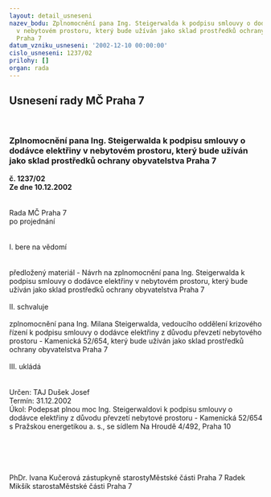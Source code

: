 ```yaml
---
layout: detail_usneseni
nazev_bodu: Zplnomocnění pana Ing. Steigerwalda k podpisu smlouvy o dodávce elektřiny
  v nebytovém prostoru, který bude užíván jako sklad prostředků ochrany obyvatelstva
  Praha 7
datum_vzniku_usneseni: '2002-12-10 00:00:00'
cislo_usneseni: 1237/02
prilohy: []
organ: rada
---
```

<div id="ucUsn_pList" class="usn">
	<span><h2>Usnesení rady MČ Praha 7 </h2>
<br></span><div class="standBody">
<span><h3>Zplnomocnění pana Ing. Steigerwalda k podpisu smlouvy o dodávce elektřiny v nebytovém prostoru, který bude užíván jako sklad prostředků ochrany obyvatelstva Praha 7</h3></span><div class="center">
		<strong>č. 1237/02</strong><br>
	</div>
<div class="center">
		<strong>Ze dne 10.12.2002</strong><br><br>
	</div>
<br>Rada MČ Praha 7<br>po projednání<br><br><br>I.	bere na vědomí<br><br> <br>předložený materiál - Návrh na zplnomocnění pana Ing. Steigerwalda k podpisu smlouvy o dodávce elektřiny v nebytovém prostoru, který bude užíván jako sklad prostředků ochrany obyvatelstva Praha 7<br><br>II.	schvaluje <br><br>zplnomocnění pana Ing. Milana Steigerwalda, vedoucího oddělení krizového řízení k podpisu smlouvy o dodávce elektřiny z důvodu převzetí nebytového prostoru - Kamenická 52/654, který bude užíván jako sklad prostředků ochrany obyvatelstva Praha 7<br><br>III.	ukládá <br><br> <br>Určen:	TAJ Dušek Josef<br>Termín: 31.12.2002<br>Úkol:	Podepsat plnou moc Ing. Steigerwaldovi k podpisu smlouvy o dodávce elektřiny z důvodu převzetí nebytové prostoru - Kamenická 52/654 s Pražskou energetikou a. s., se sídlem Na Hroudě 4/492, Praha 10<br> <br><br><br> <br>	<br>PhDr. Ivana Kučerová zástupkyně starostyMěstské části Praha 7	 Radek Mikšík starostaMěstské části Praha 7<br>	<br><br>
</div>
</div>